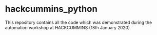 # hackcummins_python
This repository contains all the code which was demonstrated during the automation workshop at HACKCUMMINS (18th January 2020)
